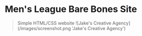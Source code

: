 # Men's League Bare Bones Site

> Simple HTML/CSS website 
![Jake's Creative Agency](/images/screenshot.png 'Jake's Creative Agency')
